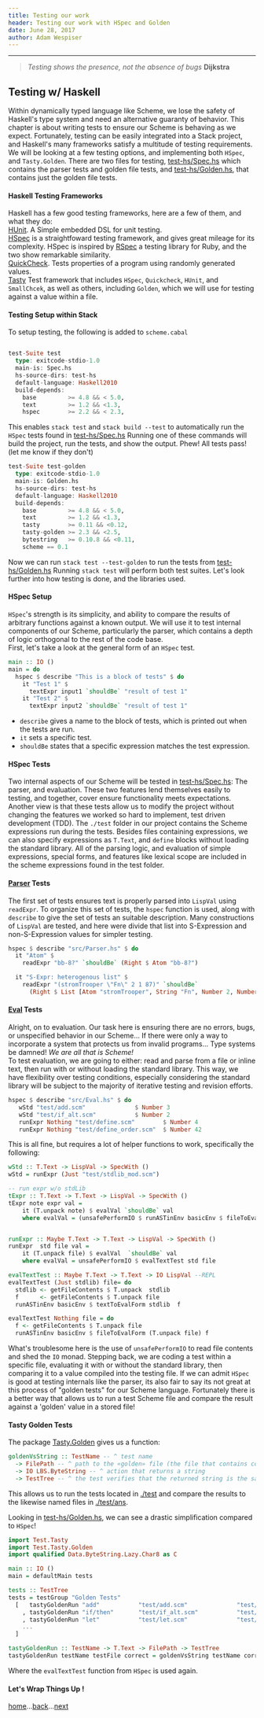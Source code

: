 ```yaml
---
title: Testing our work
header: Testing our work with HSpec and Golden
date: June 28, 2017
author: Adam Wespiser
---
```


------------
> *Testing shows the presence, not the absence of bugs* **Dijkstra**


## Testing w/ Haskell
Within dynamically typed language like Scheme, we lose the safety of Haskell's type system and need an alternative guaranty of behavior.
This chapter is about writing tests to ensure our Scheme is behaving as we expect.
Fortunately, testing can be easily integrated into a Stack project, and Haskell's many frameworks satisfy a multitude of testing requirements.
We will be looking at a few testing options, and implementing both `HSpec`, and `Tasty.Golden`.
There are two files for testing, [test-hs/Spec.hs](https://github.com/write-you-a-scheme-v2/scheme/blob/master/test-hs/Spec.hs) which contains the parser tests and golden file tests, and [test-hs/Golden.hs](https://github.com/write-you-a-scheme-v2/scheme/blob/master/test-hs/Golden.hs), that contains just the golden file tests.

#### Haskell Testing Frameworks
Haskell has a few good testing frameworks, here are a few of them, and what they do:    
[HUnit](https://wiki.haskell.org/HUnit_1.0_User's_Guide). A Simple embedded DSL for unit testing.    
[HSpec](http://hspec.github.io/) is a straightfoward testing framework, and gives great mileage for its complexity.
HSpec is inspired by [RSpec](http://rspec.info/) a testing library for Ruby, and the two show remarkable similarity.    
[QuickCheck](http://hspec.github.io/quickcheck.html). Tests properties of a program using randomly generated values.   
[Tasty](http://documentup.com/feuerbach/tasty)  Test framework that includes `HSpec`, `Quickcheck`, `HUnit`, and `SmallChcek`, as well as others, including `Golden`, which we will use for testing against a value within a file.   

#### Testing Setup within Stack
To setup testing, the following is added to `scheme.cabal`
```haskell

test-Suite test
  type: exitcode-stdio-1.0
  main-is: Spec.hs
  hs-source-dirs: test-hs
  default-language: Haskell2010
  build-depends:
    base         >= 4.8 && < 5.0,
    text         >= 1.2 && <1.3,
    hspec        >= 2.2 && < 2.3,
```
This enables `stack test` and `stack build --test` to automatically run the `HSpec` tests found in  [test-hs/Spec.hs](https://github.com/write-you-a-scheme-v2/scheme/tree/master/test-hs/Spec.hs)
Running one of these commands will build the project, run the tests, and show the output.
Phew! All tests pass! (let me know if they don't)    

```haskell
test-Suite test-golden
  type: exitcode-stdio-1.0
  main-is: Golden.hs
  hs-source-dirs: test-hs
  default-language: Haskell2010
  build-depends:
    base         >= 4.8 && < 5.0,
    text         >= 1.2 && <1.3,
    tasty        >= 0.11 && <0.12,
    tasty-golden >= 2.3 && <2.5,
    bytestring   >= 0.10.8 && <0.11,
    scheme == 0.1
```
Now we can run `stack test --test-golden` to run the tests from [test-hs/Golden.hs](https://github.com/write-you-a-scheme-v2/scheme/tree/master/test-hs/Golden.hs)
Running `stack test` will perform both test suites.
Let's look further into how testing is done, and the libraries used.    


#### HSpec Setup
`HSpec`'s strength is its simplicity, and ability to compare the results of arbitrary functions against a known output.
We will use it to test internal components of our Scheme, particularly the parser, which contains a depth of logic orthogonal to the rest of the code base.    
 First, let's take a look at the general form of an `HSpec` test.    

```haskell
main :: IO ()
main = do
  hspec $ describe "This is a block of tests" $ do
    it "Test 1" $
      textExpr input1 `shouldBe` "result of test 1"
    it "Test 2" $
      textExpr input2 `shouldBe` "result of test 1"
```

 * `describe` gives a name to the block of tests, which is printed out when the tests are run.           
 * `it`  sets a specific test.    
 * `shouldBe`  states that a specific expression matches the test expression.    


#### HSpec Tests
 Two internal aspects of our Scheme will be tested in [test-hs/Spec.hs](https://github.com/write-you-a-scheme-v2/scheme/tree/master/test-hs/Spec.hs): The parser, and evaluation.
These two features lend themselves easily to testing, and together, cover ensure functionality meets expectations.  
Another view is that these tests allow us to modify the project without changing the features we worked so hard to implement, test driven development (TDD).
The `./test` folder in our project contains the Scheme expressions run during the tests.
Besides files containing expressions, we can also specify expressions as `T.Text`, and `define` blocks without loading the standard library.
All of the parsing logic, and evaluation of simple expressions, special forms, and features like lexical scope are included in the scheme expressions found in the test folder.

#### [Parser](https://github.com/write-you-a-scheme-v2/scheme/tree/master/src/Parser.hs) Tests
The first set of tests ensures text is properly parsed into `LispVal` using `readExpr`.
To organize this set of tests, the `hspec` function is used, along with `describe` to give the set of tests an suitable description.
Many constructions of `LispVal` are tested, and here were divide that list into S-Expression and non-S-Expression values for simpler testing.    

```Haskell
hspec $ describe "src/Parser.hs" $ do
  it "Atom" $
    readExpr "bb-8?" `shouldBe` (Right $ Atom "bb-8?")

  it "S-Expr: heterogenous list" $
    readExpr "(stromTrooper \"Fn\" 2 1 87)" `shouldBe`
      (Right $ List [Atom "stromTrooper", String "Fn", Number 2, Number 1,Number 87])
```

#### [Eval](https://github.com/write-you-a-scheme-v2/scheme/tree/master/src/Eval.hs)  Tests
Alright, on to evaluation.
Our task here is ensuring there are no errors, bugs, or unspecified behavior in our Scheme...
If there were only a way to incorporate a system that protects us from invalid programs...
Type systems be damned! *We are all that is Scheme!*  
To test evaluation, we are going to either: read and parse from a file or inline text, then run with or without loading the standard library.
This way, we have flexibility over testing conditions, especially considering the standard library will be subject to the majority of iterative testing and revision efforts.

```Haskell
hspec $ describe "src/Eval.hs" $ do
   wStd "test/add.scm"              $ Number 3
   wStd "test/if_alt.scm"           $ Number 2
   runExpr Nothing "test/define.scm"        $ Number 4
   runExpr Nothing "test/define_order.scm"  $ Number 42
```
This is all fine, but requires a lot of helper functions to work, specifically the following:

```Haskell
wStd :: T.Text -> LispVal -> SpecWith ()
wStd = runExpr (Just "test/stdlib_mod.scm")

-- run expr w/o stdLib
tExpr :: T.Text -> T.Text -> LispVal -> SpecWith ()
tExpr note expr val =
    it (T.unpack note) $ evalVal `shouldBe` val
    where evalVal = (unsafePerformIO $ runASTinEnv basicEnv $ fileToEvalForm "" expr)


runExpr :: Maybe T.Text -> T.Text -> LispVal -> SpecWith ()
runExpr  std file val =
    it (T.unpack file) $ evalVal  `shouldBe` val
    where evalVal = unsafePerformIO $ evalTextTest std file

evalTextTest :: Maybe T.Text -> T.Text -> IO LispVal --REPL
evalTextTest (Just stdlib) file= do
  stdlib <- getFileContents $ T.unpack  stdlib
  f      <- getFileContents $ T.unpack file
  runASTinEnv basicEnv $ textToEvalForm stdlib  f

evalTextTest Nothing file = do
  f <- getFileContents $ T.unpack file
  runASTinEnv basicEnv $ fileToEvalForm (T.unpack file) f
```

What's troublesome here is the use of `unsafePerformIO` to read file contents and shed the `IO` monad.
Stepping back, we are coding a test within a specific file, evaluating it with or without the standard library, then comparing it to a value compiled into the testing file.
If we can admit `HSpec` is good at testing internals like the parser, its also fair to say its not great at this process of "golden tests" for our Scheme language.
Fortunately there is a better way that allows us to run a test Scheme file and compare the result against a 'golden' value in a stored file!

#### Tasty Golden Tests
The package [Tasty.Golden](https://hackage.haskell.org/package/tasty-golden-2.3.1.1/docs/Test-Tasty-Golden.html) gives us a function:

```Haskell
goldenVsString :: TestName -- ^ test name
  -> FilePath -- ^ path to the «golden» file (the file that contains correct output)
  -> IO LBS.ByteString -- ^ action that returns a string
  -> TestTree -- ^ the test verifies that the returned string is the same as the golden file contents
```

This allows us to run the tests located in [./test](https://github.com/write-you-a-scheme-v2/scheme/tree/master/test) and compare the results to the likewise named files in [./test/ans](https://github.com/write-you-a-scheme-v2/scheme/tree/master/test/ans).    

Looking in [test-hs/Golden.hs](https://github.com/write-you-a-scheme-v2/scheme/tree/master/test-hs/Golden.hs), we can see a drastic simplification compared to `HSpec`!

```Haskell
import Test.Tasty
import Test.Tasty.Golden
import qualified Data.ByteString.Lazy.Char8 as C

main :: IO ()
main = defaultMain tests

tests :: TestTree
tests = testGroup "Golden Tests"
  [   tastyGoldenRun "add"           "test/add.scm"              "test/ans/add.txt"
    , tastyGoldenRun "if/then"       "test/if_alt.scm"           "test/ans/if_alt.txt"
    , tastyGoldenRun "let"           "test/let.scm"              "test/ans/let.txt"
    ...
  ]

tastyGoldenRun :: TestName -> T.Text -> FilePath -> TestTree
tastyGoldenRun testName testFile correct = goldenVsString testName correct  (evalTextTest (Just "lib/stdlib.scm") (testFile) >>= (return . C.pack .  show))

```

Where the `evalTextTest` function from `HSpec` is used again.


#### Let's Wrap Things Up !
[home](home.html)...[back](08_stdlib.html)...[next](10_conclusion.html)

